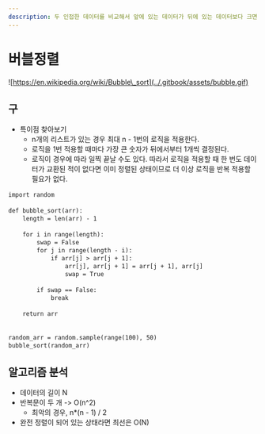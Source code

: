 ```yaml
---
description: 두 인접한 데이터를 비교해서 앞에 있는 데이터가 뒤에 있는 데이터보다 크면 자리를 바꾸는 정렬 알고리즘.
---
```


# 버블정렬

![https://en.wikipedia.org/wiki/Bubble\_sort](../.gitbook/assets/bubble.gif)



## 구

* 특이점 찾아보기
  * n개의 리스트가 있는 경우 최대 n - 1번의 로직을 적용한다.
  * 로직을 1번 적용할 때마다 가장 큰 숫자가 뒤에서부터 1개씩 결정된다.
  * 로직이 경우에 따라 일찍 끝날 수도 있다. 따라서 로직을 적용할 때 한 번도 데이터가 교환된 적이 없다면 이미 정렬된 상태이므로 더 이상 로직을 반복 적용할 필요가 없다.



```text
import random

def bubble_sort(arr):
    length = len(arr) - 1

    for i in range(length):
        swap = False
        for j in range(length - i):
            if arr[j] > arr[j + 1]:
                arr[j], arr[j + 1] = arr[j + 1], arr[j]
                swap = True
        
        if swap == False:
            break

    return arr
    

random_arr = random.sample(range(100), 50)
bubble_sort(random_arr)
```



## 알고리즘 분석

* 데이터의 길이 N
* 반복문이 두 개 -&gt; O\(n^2\)
  * 최악의 경우, n\*\(n - 1\) / 2 
* 완전 정렬이 되어 있는 상태라면 최선은 O\(N\)



